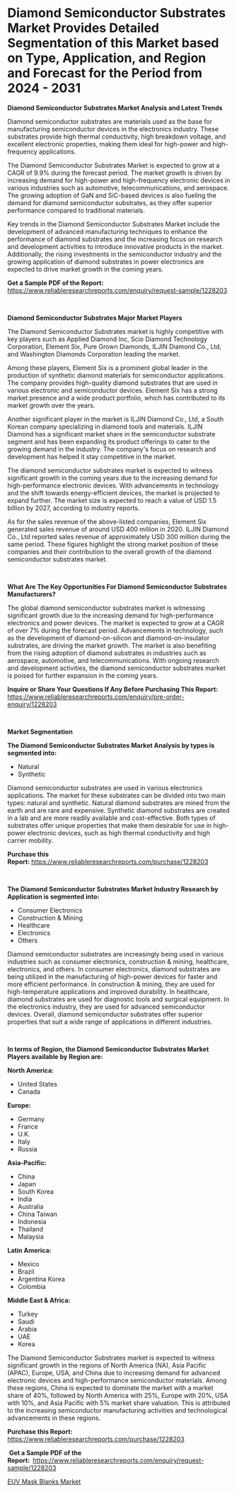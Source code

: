 <p><h1>Diamond Semiconductor Substrates Market Provides Detailed Segmentation of this Market based on Type, Application, and Region and Forecast for the Period from 2024 - 2031</h1></p><p><strong>Diamond Semiconductor Substrates Market Analysis and Latest Trends</strong></p>
<p><p>Diamond semiconductor substrates are materials used as the base for manufacturing semiconductor devices in the electronics industry. These substrates provide high thermal conductivity, high breakdown voltage, and excellent electronic properties, making them ideal for high-power and high-frequency applications.</p><p>The Diamond Semiconductor Substrates Market is expected to grow at a CAGR of 9.9% during the forecast period. The market growth is driven by increasing demand for high-power and high-frequency electronic devices in various industries such as automotive, telecommunications, and aerospace. The growing adoption of GaN and SiC-based devices is also fueling the demand for diamond semiconductor substrates, as they offer superior performance compared to traditional materials.</p><p>Key trends in the Diamond Semiconductor Substrates Market include the development of advanced manufacturing techniques to enhance the performance of diamond substrates and the increasing focus on research and development activities to introduce innovative products in the market. Additionally, the rising investments in the semiconductor industry and the growing application of diamond substrates in power electronics are expected to drive market growth in the coming years.</p></p>
<p><strong>Get a Sample PDF of the Report:&nbsp;</strong> <a href="https://www.reliableresearchreports.com/enquiry/request-sample/1228203">https://www.reliableresearchreports.com/enquiry/request-sample/1228203</a></p>
<p>&nbsp;</p>
<p><strong>Diamond Semiconductor Substrates Major Market Players</strong></p>
<p><p>The Diamond Semiconductor Substrates market is highly competitive with key players such as Applied Diamond Inc, Scio Diamond Technology Corporation, Element Six, Pure Grown Diamonds, ILJIN Diamond Co., Ltd, and Washington Diamonds Corporation leading the market.</p><p>Among these players, Element Six is a prominent global leader in the production of synthetic diamond materials for semiconductor applications. The company provides high-quality diamond substrates that are used in various electronic and semiconductor devices. Element Six has a strong market presence and a wide product portfolio, which has contributed to its market growth over the years.</p><p>Another significant player in the market is ILJIN Diamond Co., Ltd, a South Korean company specializing in diamond tools and materials. ILJIN Diamond has a significant market share in the semiconductor substrate segment and has been expanding its product offerings to cater to the growing demand in the industry. The company's focus on research and development has helped it stay competitive in the market.</p><p>The diamond semiconductor substrates market is expected to witness significant growth in the coming years due to the increasing demand for high-performance electronic devices. With advancements in technology and the shift towards energy-efficient devices, the market is projected to expand further. The market size is expected to reach a value of USD 1.5 billion by 2027, according to industry reports.</p><p>As for the sales revenue of the above-listed companies, Element Six generated sales revenue of around USD 400 million in 2020. ILJIN Diamond Co., Ltd reported sales revenue of approximately USD 300 million during the same period. These figures highlight the strong market position of these companies and their contribution to the overall growth of the diamond semiconductor substrates market.</p></p>
<p>&nbsp;</p>
<p><strong>What Are The Key Opportunities For Diamond Semiconductor Substrates Manufacturers?</strong></p>
<p><p>The global diamond semiconductor substrates market is witnessing significant growth due to the increasing demand for high-performance electronics and power devices. The market is expected to grow at a CAGR of over 7% during the forecast period. Advancements in technology, such as the development of diamond-on-silicon and diamond-on-insulator substrates, are driving the market growth. The market is also benefiting from the rising adoption of diamond substrates in industries such as aerospace, automotive, and telecommunications. With ongoing research and development activities, the diamond semiconductor substrates market is poised for further expansion in the coming years.</p></p>
<p><strong>Inquire or Share Your Questions If Any Before Purchasing This Report:</strong> <a href="https://www.reliableresearchreports.com/enquiry/pre-order-enquiry/1228203">https://www.reliableresearchreports.com/enquiry/pre-order-enquiry/1228203</a></p>
<p>&nbsp;</p>
<p><strong>Market Segmentation</strong></p>
<p><strong>The Diamond Semiconductor Substrates Market Analysis by types is segmented into:</strong></p>
<p><ul><li>Natural</li><li>Synthetic</li></ul></p>
<p><p>Diamond semiconductor substrates are used in various electronics applications. The market for these substrates can be divided into two main types: natural and synthetic. Natural diamond substrates are mined from the earth and are rare and expensive. Synthetic diamond substrates are created in a lab and are more readily available and cost-effective. Both types of substrates offer unique properties that make them desirable for use in high-power electronic devices, such as high thermal conductivity and high carrier mobility.</p></p>
<p><strong>Purchase this Report:&nbsp;</strong><a href="https://www.reliableresearchreports.com/purchase/1228203">https://www.reliableresearchreports.com/purchase/1228203</a></p>
<p>&nbsp;</p>
<p><strong>The Diamond Semiconductor Substrates Market Industry Research by Application is segmented into:</strong></p>
<p><ul><li>Consumer Electronics</li><li>Construction & Mining</li><li>Healthcare</li><li>Electronics</li><li>Others</li></ul></p>
<p><p>Diamond semiconductor substrates are increasingly being used in various industries such as consumer electronics, construction & mining, healthcare, electronics, and others. In consumer electronics, diamond substrates are being utilized in the manufacturing of high-power devices for faster and more efficient performance. In construction & mining, they are used for high-temperature applications and improved durability. In healthcare, diamond substrates are used for diagnostic tools and surgical equipment. In the electronics industry, they are used for advanced semiconductor devices. Overall, diamond semiconductor substrates offer superior properties that suit a wide range of applications in different industries.</p></p>
<p>&nbsp;</p>
<p><strong>In terms of Region, the Diamond Semiconductor Substrates Market Players available by Region are:</strong></p>
<p>
    <p> <strong> North America: </strong>
        <ul>
            <li>United States</li>
            <li>Canada</li>
        </ul>
        </p> 
    <p> <strong> Europe: </strong>
        <ul>
            <li>Germany</li>
            <li>France</li>
            <li>U.K.</li>
            <li>Italy</li>
            <li>Russia</li>
        </ul>
        </p> 
    <p> <strong> Asia-Pacific: </strong>
        <ul>
            <li>China</li>
            <li>Japan</li>
            <li>South Korea</li>
            <li>India</li>
            <li>Australia</li>
            <li>China Taiwan</li>
            <li>Indonesia</li>
            <li>Thailand</li>
            <li>Malaysia</li>
        </ul>
        </p> 
    <p> <strong> Latin America: </strong>
        <ul>
            <li>Mexico</li>
            <li>Brazil</li>
            <li>Argentina Korea</li>
            <li>Colombia</li>
        </ul>
        </p> 
    <p> <strong> Middle East & Africa: </strong>
        <ul>
            <li>Turkey</li>
            <li>Saudi</li>
            <li>Arabia</li>
            <li>UAE</li>
            <li>Korea</li>
        </ul>
    </p>
    </p>
<p><p>The Diamond Semiconductor Substrates market is expected to witness significant growth in the regions of North America (NA), Asia Pacific (APAC), Europe, USA, and China due to increasing demand for advanced electronic devices and high-performance semiconductor materials. Among these regions, China is expected to dominate the market with a market share of 40%, followed by North America with 25%, Europe with 20%, USA with 10%, and Asia Pacific with 5% market share valuation. This is attributed to the increasing semiconductor manufacturing activities and technological advancements in these regions.</p></p>
<p><strong>Purchase this Report: </strong><a href="https://www.reliableresearchreports.com/purchase/1228203">https://www.reliableresearchreports.com/purchase/1228203</a></p>
<p>&nbsp;<strong>Get a Sample PDF of the Report:&nbsp;&nbsp;</strong><a href="https://www.reliableresearchreports.com/enquiry/request-sample/1228203">https://www.reliableresearchreports.com/enquiry/request-sample/1228203</a></p>
<p><strong></strong></p>
<p><p><a href="https://github.com/JameTravis/Market-Research-Report-List-4/blob/main/euv-mask-blanks-market.md">EUV Mask Blanks Market</a></p></p>